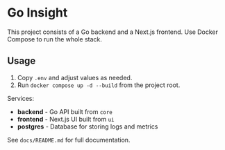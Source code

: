 # Go Insight

This project consists of a Go backend and a Next.js frontend. Use Docker Compose to run the whole stack.

## Usage

1. Copy `.env` and adjust values as needed.
2. Run `docker compose up -d --build` from the project root.

Services:
- **backend** - Go API built from `core`
- **frontend** - Next.js UI built from `ui`
- **postgres** - Database for storing logs and metrics

See `docs/README.md` for full documentation.


